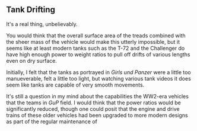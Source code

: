 ## Tank Drifting

It's a real thing, unbelievably.

You would think that the overall surface area of the treads combined 
with the sheer mass of the vehicle would make this utterly impossible, 
but it seems like at least modern tanks such as the T-72 and the 
Challenger do have high enough power to weight ratios to pull off 
drifts of various lengths even on dry surface.

Initially, I felt that the tanks as portrayed in *Girls und Panzer* 
were a little too manueverable, felt a little too light, but watching 
various tank videos it does seem like tanks are capable of very 
smooth movements.

It's still a question in my mind about the capabilities the WW2-era 
vehicles that the teams in *GuP* field.  I would think that the power 
ratios would be significantly reduced, though one could posit that 
the engine and drive trains of these older vehicles had been upgraded 
to more modern designs as part of the regular maintenance of 
